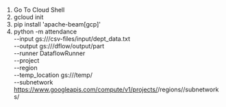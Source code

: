 1)  Go To Cloud Shell
2)  gcloud init
3)  pip install 'apache-beam[gcp]'
4)  python -m attendance \
	--input gs://<your-input-bucket>/csv-files/input/dept_data.txt \
	--output gs://<your-output-bucket>/dflow/output/part \
	--runner DataflowRunner \
	--project <your-project-id> \
	--region <your-region-name> \
	--temp_location gs://<your-output-bucket>/temp/ \
	--subnetwork https://www.googleapis.com/compute/v1/projects/<your-project-id>/regions/<your-region-name>/subnetworks/<subnet-name>
